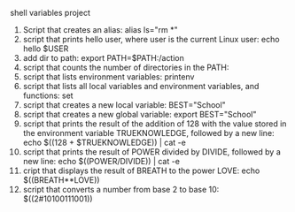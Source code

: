 shell variables project
1. Script that creates an alias: alias ls="rm *"
2. script that prints hello user, where user is the current Linux user: echo hello $USER
3. add dir to path: export PATH=$PATH:/action
4. script that counts the number of directories in the PATH:
5. script that lists environment variables: printenv
6. script that lists all local variables and environment variables, and functions: set
7. script that creates a new local variable: BEST="School"
8. script that creates a new global variable: export BEST="School"
9. script that prints the result of the addition of 128 with the value stored in the environment variable TRUEKNOWLEDGE, followed by a new line: echo $((128 + $TRUEKNOWLEDGE)) | cat -e
10. script that prints the result of POWER divided by DIVIDE, followed by a new line: echo $((POWER/DIVIDE)) | cat -e
11. cript that displays the result of BREATH to the power LOVE: echo $((BREATH**LOVE))
12. script that converts a number from base 2 to base 10: $((2#10100111001))
